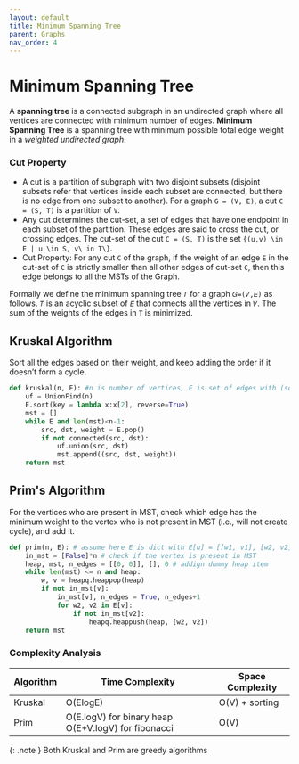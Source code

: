 ```yaml
---
layout: default
title: Minimum Spanning Tree
parent: Graphs
nav_order: 4
---
```


# Minimum Spanning Tree

A **spanning tree** is a connected subgraph in an undirected graph where all vertices are connected with minimum number of edges. **Minimum Spanning Tree** is a spanning tree with minimum possible total edge weight in a *weighted undirected graph*.

### Cut Property

- A cut is a partition of subgraph with two disjoint subsets (disjoint subsets refer that vertices inside each subset are connected, but there is no edge from one subset to another). For a graph `G = (V, E)`, a cut `C = (S, T)` is a partition of `V`.
- Any cut determines the cut-set, a set of edges that have one endpoint in each subset of the partition. These edges are said to cross the cut, or crossing edges. The cut-set of the cut `C = (S, T)` is the set `{(u,v) \in E | u \in S, v\ in T\}`.
- Cut Property: For any cut `C` of the graph, if the weight of an edge `E` in the cut-set of `C` is strictly smaller than all other edges of cut-set `C`, then this edge belongs to all the MSTs of the Graph.

Formally we define the minimum spanning tree `𝑇` for a graph `𝐺=(𝑉,𝐸)` as follows. `𝑇` is an acyclic subset of `𝐸` that connects all the vertices in `𝑉`. The sum of the weights of the edges in `T` is minimized.



## Kruskal Algorithm

Sort all the edges based on their weight, and keep adding the order if it doesn’t form a cycle.

```python
def kruskal(n, E): #n is number of vertices, E is set of edges with (source, dest, weight)
	uf = UnionFind(n)
	E.sort(key = lambda x:x[2], reverse=True)
	mst = []
	while E and len(mst)<n-1:
		src, dst, weight = E.pop()
		if not connected(src, dst):
			uf.union(src, dst)
			mst.append((src, dst, weight))
	return mst
```

## Prim's Algorithm

For the vertices who are present in MST, check which edge has the minimum weight to the vertex who is not present in MST (i.e., will not create cycle), and add it.

```python
def prim(n, E): # assume here E is dict with E[u] = [[w1, v1], [w2, v2]]
	in_mst = [False]*n # check if the vertex is present in MST
	heap, mst, n_edges = [[0, 0]], [], 0 # addign dummy heap item
	while len(mst) <= n and heap:
		w, v = heapq.heappop(heap)
		if not in_mst[v]:
			in_mst[v], n_edges = True, n_edges+1
			for w2, v2 in E[v]:
				if not in_mst[v2]: 
					heapq.heappush(heap, [w2, v2])
	return mst
```

### Complexity Analysis

| Algorithm | Time Complexity                                     | Space Complexity |
| --------- | --------------------------------------------------- | ---------------- |
| Kruskal   | O(ElogE)                                            | O(V) + sorting   |
| Prim      | O(E.logV) for binary heap O(E+V.logV) for fibonacci | O(V)             |



{: .note }
Both Kruskal and Prim are greedy algorithms

